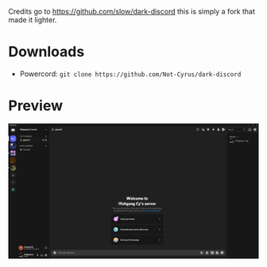 Credits go to https://github.com/slow/dark-discord this is simply a fork that made it lighter.

# Downloads
- Powercord: `git clone https://github.com/Not-Cyrus/dark-discord`

# Preview
![](Image.png)
